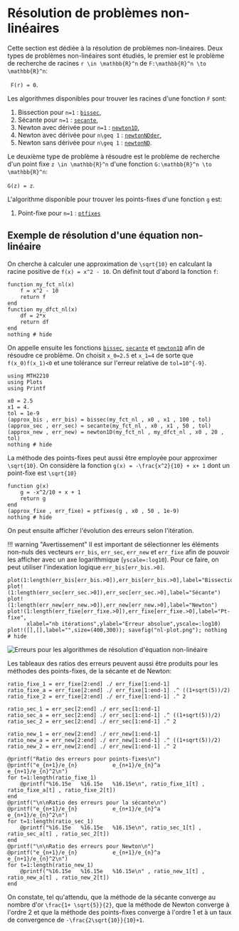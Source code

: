 # Résolution de problèmes non-linéaires

Cette section est dédiée à la résolution de problèmes non-linéaires. Deux types
 de problèmes non-linéaires sont étudiés, le premier est le problème de
 recherche de racines ``r \in \mathbb{R}^n`` de
 ``F:\mathbb{R}^n \to \mathbb{R}^n``:

`` F(r) = 0``.

Les algorithmes disponibles pour trouver les racines d'une fonction ``F`` sont:
1. Bissection pour ``n=1`` : [`bissec`](@ref),
2. Sécante pour ``n=1`` : [`secante`](@ref),
3. Newton avec dérivée pour ``n=1`` : [`newton1D`](@ref),
4. Newton avec dérivée pour ``n\geq 1`` : [`newtonNDder`](@ref),
5. Newton sans dérivée pour ``n\geq 1`` : [`newtonND`](@ref).

Le deuxième type de problème à résoudre est le problème de recherche d'un point
fixe ``z \in \mathbb{R}^n`` d'une fonction ``G:\mathbb{R}^n \to \mathbb{R}^n``:

``G(z) = z``.

L'algorithme disponible pour trouver les points-fixes d'une fonction ``g`` est:
1. Point-fixe pour ``n=1`` : [`ptfixes`](@ref)


## Exemple de résolution d'une équation non-linéaire

On cherche à calculer une approximation de ``\sqrt{10}`` en calculant la racine
positive de ``f(x) = x^2 - 10``. On définit tout d'abord la fonction ``f``:

```@example 1
function my_fct_nl(x)
    f = x^2 - 10
    return f
end
function my_dfct_nl(x)
    df = 2*x
    return df
end
nothing # hide
```  

On appelle ensuite les fonctions [`bissec`](@ref), [`secante`](@ref) et
[`newton1D`](@ref) afin de résoudre ce problème. On choisit ``x_0=2.5`` et
``x_1=4`` de sorte que ``f(x_0)f(x_1)<0`` et une tolérance sur l'erreur relative
de ``tol=10^{-9}``.

```@example 1
using MTH2210
using Plots
using Printf

x0 = 2.5
x1 = 4.
tol = 1e-9
(approx_bis , err_bis) = bissec(my_fct_nl , x0 , x1 , 100 , tol)
(approx_sec , err_sec) = secante(my_fct_nl , x0 , x1 , 50 , tol)
(approx_new , err_new) = newton1D(my_fct_nl , my_dfct_nl , x0 , 20 , tol)
nothing # hide
```
La méthode des points-fixes peut aussi être employée pour approximer
``\sqrt{10}``. On considère la fonction ``g(x) = -\frac{x^2}{10} + x+ 1`` dont
un point-fixe est ``\sqrt{10}``

```@example 1
function g(x)
    g = -x^2/10 + x + 1
    return g
end
(approx_fixe , err_fixe) = ptfixes(g , x0 , 50 , 1e-9)
nothing # hide
```

On peut ensuite afficher l'évolution des erreurs selon l'itération.

!!! warning "Avertissement"
    Il est important de sélectionner les éléments non-nuls des vecteurs
    `err_bis`, `err_sec`, `err_new` et `err_fixe` afin de pouvoir les afficher
    avec un axe logarithmique (`yscale=:log10`). Pour ce faire, on peut
    utiliser l'indexation logique `err_bis[err_bis.>0]`.

```@example 1
plot(1:length(err_bis[err_bis.>0]),err_bis[err_bis.>0],label="Bissection")
plot!(1:length(err_sec[err_sec.>0]),err_sec[err_sec.>0],label="Sécante")
plot!(1:length(err_new[err_new.>0]),err_new[err_new.>0],label="Newton")
plot!(1:length(err_fixe[err_fixe.>0]),err_fixe[err_fixe.>0],label="Pt-fixe",
      xlabel="nb itérations",ylabel="Erreur absolue",yscale=:log10)
plot!([],[],label="",size=(400,300)); savefig("nl-plot.png"); nothing # hide
```

![Erreurs pour les algorithmes de résolution d'équation non-linéaire](nl-plot.png)

Les tableaux des ratios des erreurs peuvent aussi être produits pour les
méthodes des points-fixes, de la sécante et de Newton:

```@example 1
ratio_fixe_1 = err_fixe[2:end] ./ err_fixe[1:end-1]
ratio_fixe_a = err_fixe[2:end] ./ err_fixe[1:end-1] .^ ((1+sqrt(5))/2)
ratio_fixe_2 = err_fixe[2:end] ./ err_fixe[1:end-1] .^ 2

ratio_sec_1 = err_sec[2:end] ./ err_sec[1:end-1]
ratio_sec_a = err_sec[2:end] ./ err_sec[1:end-1] .^ ((1+sqrt(5))/2)
ratio_sec_2 = err_sec[2:end] ./ err_sec[1:end-1] .^ 2

ratio_new_1 = err_new[2:end] ./ err_new[1:end-1]
ratio_new_a = err_new[2:end] ./ err_new[1:end-1] .^ ((1+sqrt(5))/2)
ratio_new_2 = err_new[2:end] ./ err_new[1:end-1] .^ 2

@printf("Ratio des erreurs pour points-fixes\n")
@printf("e_{n+1}/e_{n}           e_{n+1}/e_{n}^a         e_{n+1}/e_{n}^2\n")
for t=1:length(ratio_fixe_1)
    @printf("%16.15e   %16.15e   %16.15e\n", ratio_fixe_1[t] , ratio_fixe_a[t] , ratio_fixe_2[t])
end
@printf("\n\nRatio des erreurs pour la sécante\n")
@printf("e_{n+1}/e_{n}           e_{n+1}/e_{n}^a         e_{n+1}/e_{n}^2\n")
for t=1:length(ratio_sec_1)
    @printf("%16.15e   %16.15e   %16.15e\n", ratio_sec_1[t] , ratio_sec_a[t] , ratio_sec_2[t])
end
@printf("\n\nRatio des erreurs pour Newton\n")
@printf("e_{n+1}/e_{n}           e_{n+1}/e_{n}^a         e_{n+1}/e_{n}^2\n")
for t=1:length(ratio_new_1)
    @printf("%16.15e   %16.15e   %16.15e\n" , ratio_new_1[t] , ratio_new_a[t] , ratio_new_2[t])
end
```

On constate, tel qu'attendu, que la méthode de la sécante converge au nombre
d'or ``\frac{1+ \sqrt{5}}{2}``, que la méthode de Newton converge à l'ordre 2
et que la méthode des points-fixes converge à l'ordre 1 et à un taux de
convergence de ``-\frac{2\sqrt{10}}{10}+1``.
